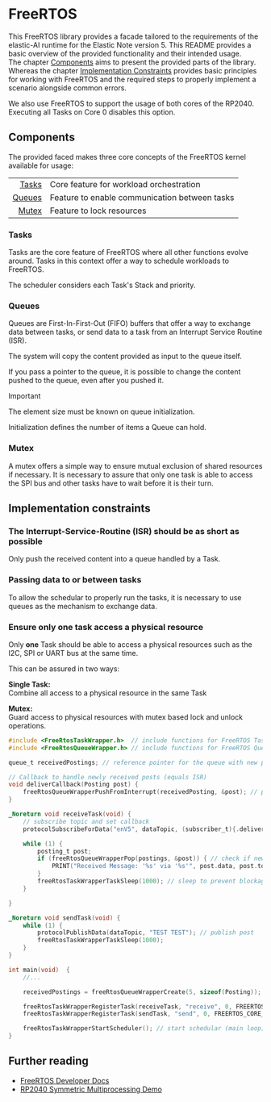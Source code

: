 # FreeRTOS

This FreeRTOS library provides a facade tailored to the requirements of
the elastic-AI runtime for the Elastic Note version 5.
This README provides a basic overview of the provided functionality and
their intended usage.  
The chapter [Components](#components) aims to present the provided parts of the library.
Whereas the chapter [Implementation Constraints](#implementation-constraints)
provides basic principles for working with FreeRTOS and the required steps
to properly implement a scenario alongside common errors.

We also use FreeRTOS to support the usage of both cores of the RP2040.
Executing all Tasks on Core 0 disables this option.

## Components

The provided faced makes three core concepts of the
FreeRTOS kernel available for usage:

|                   |                                               |
| ----------------: | :-------------------------------------------- |
|   [Tasks](#tasks) | Core feature for workload orchestration       |
| [Queues](#queues) | Feature to enable communication between tasks |
|   [Mutex](#mutex) | Feature to lock resources                     |

### Tasks

Tasks are the core feature of FreeRTOS where all other functions evolve around.
Tasks in this context offer a way to schedule workloads to FreeRTOS.

The scheduler considers each Task's Stack and priority.

### Queues

Queues are First-In-First-Out (FIFO) buffers
that offer a way to exchange data between tasks,
or send data to a task from an Interrupt Service Routine (ISR).

The system will copy the content provided as input to the queue itself.

If you pass a pointer to the queue,
it is possible to change the content pushed to the queue, even after you pushed it.

> [!IMPORTANT]
>
> The element size must be known on queue initialization.

Initialization defines the number of items a Queue can hold.

### Mutex

A mutex offers a simple way to ensure mutual exclusion of shared resources if necessary.
It is necessary to assure that only one task is able to access the SPI bus and
other tasks have to wait before it is their turn.

## Implementation constraints

### The Interrupt-Service-Routine (ISR) should be as short as possible

Only push the received content into a queue handled by a Task.

### Passing data to or between tasks

To allow the schedular to properly run the tasks, it is necessary to use queues
as the mechanism to exchange data.

### Ensure only one task access a physical resource

Only **one** Task should be able to access a physical resources such as
the I2C, SPI or UART bus at the same time.

This can be assured in two ways:

**Single Task:**  
Combine all access to a physical resource in the same Task

**Mutex:**  
Guard access to physical resources with mutex based lock and unlock operations.

```C title="Pub-Sub-Handling"
#include <FreeRtosTaskWrapper.h>  // include functions for FreeRTOS Tasks
#include <FreeRtosQueueWrapper.h> // include functions for FreeRTOS Queues

queue_t receivedPostings; // reference pointer for the queue with new posts

// Callback to handle newly received posts (equals ISR)
void deliverCallback(Posting post) {
    freeRtosQueueWrapperPushFromInterrupt(receivedPosting, &post); // push to queue
}

_Noreturn void receiveTask(void) {
    // subscribe topic and set callback
    protocolSubscribeForData("enV5", dataTopic, (subscriber_t){.deliver = deliverCallback});

    while (1) {
        posting_t post;
        if (freeRtosQueueWrapperPop(postings, &post)) { // check if new post received
            PRINT("Received Message: '%s' via '%s'", post.data, post.topic); // handle new post
        }
        freeRtosTaskWrapperTaskSleep(1000); // sleep to prevent blockage
    }

}

_Noreturn void sendTask(void) {
    while (1) {
        protocolPublishData(dataTopic, "TEST TEST"); // publish post
        freeRtosTaskWrapperTaskSleep(1000);
    }
}

int main(void)  {
    //...

    receivedPostings = freeRtosQueueWrapperCreate(5, sizeof(Posting)); // create queue for 5 posts

    freeRtosTaskWrapperRegisterTask(receiveTask, "receive", 0, FREERTOS_CORE_0); // register receiver task
    freeRtosTaskWrapperRegisterTask(sendTask, "send", 0, FREERTOS_CORE_1); // register sender task

    freeRtosTaskWrapperStartScheduler(); // start schedular (main loop)
}
```

## Further reading

- [FreeRTOS Developer Docs](https://www.freertos.org/features.html)
- [RP2040 Symmetric Multiprocessing
  Demo](https://www.freertos.org/smp-demos-for-the-raspberry-pi-pico-board.html)
